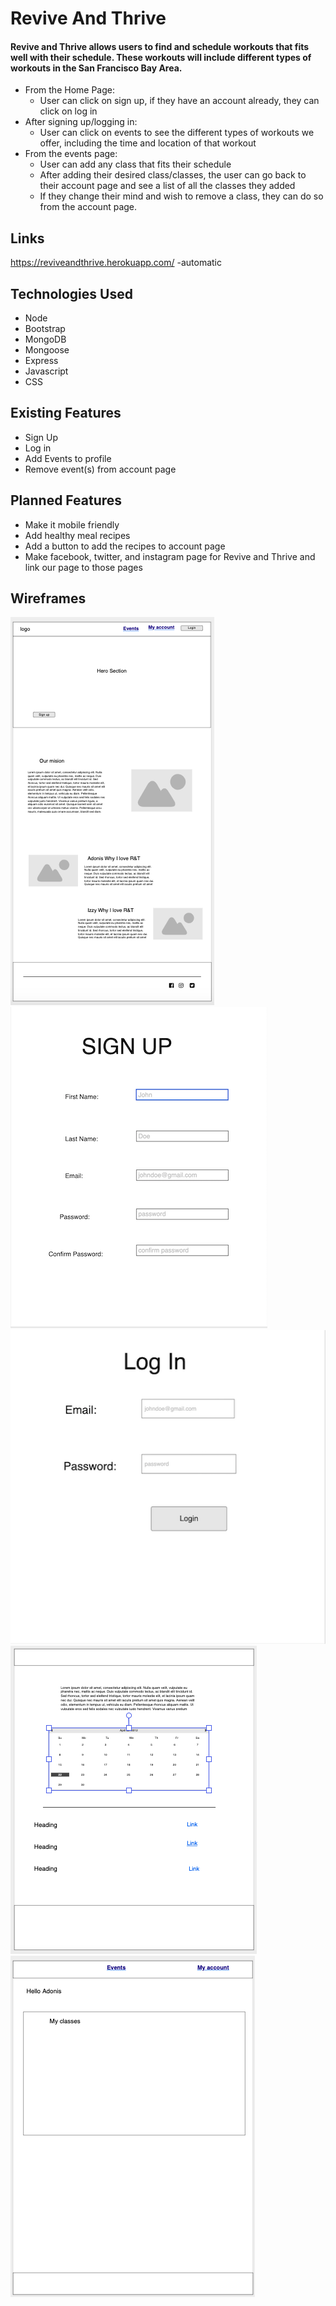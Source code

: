 # Revive And Thrive

#### Revive and Thrive allows users to find and schedule workouts that fits well with their schedule. These workouts will include different types of workouts in the San Francisco Bay Area.


* From the Home Page:
    * User can click on sign up, if they have an account already, they can click on log in
* After signing up/logging in:
    * User can click on events to see the different types of workouts we offer, including the time and location of that workout
* From the events page:
    * User can add any class that fits their schedule
    * After adding their desired class/classes, the user can go back to their account page and see a list of all the classes they added
    * If they change their mind and wish to remove a class, they can do so from the account page. 

## Links

https://reviveandthrive.herokuapp.com/ -automatic

## Technologies Used

* Node
* Bootstrap
* MongoDB
* Mongoose
* Express
* Javascript
* CSS 

## Existing Features
* Sign Up
* Log in
* Add Events to profile
* Remove event(s) from account page

## Planned Features
* Make it mobile friendly
* Add healthy meal recipes 
* Add a button to add the recipes to account page
* Make facebook, twitter, and instagram page for Revive and Thrive and link our page to those pages

## Wireframes
![Home Page](/public/assets/wireframeimages/homepage.png)
![Sign Up Page](public/assets/wireframeimages/work2.png)
![Log In Page](public/assets/wireframeimages/work1.png)
![Event Page](public/assets/wireframeimages/eventpage.png)
![Account Page](public/assets/wireframeimages/account.png)


